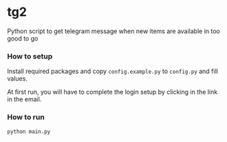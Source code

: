 # tg2
Python script to get telegram message when new items are available in too good to go

### How to setup

Install required packages and copy `config.example.py` to `config.py` and fill values.

At first run, you will have to complete the login setup by clicking in the link in the email.

### How to run

```sh
python main.py
```
